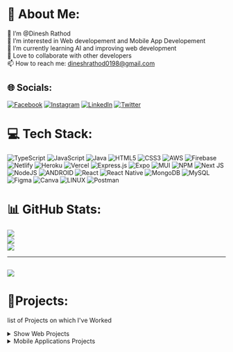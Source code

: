 # 💫 About Me:
👋 I’m @Dinesh Rathod<br>👀 I’m interested in Web developement and Mobile App Developement
<br>🌱 I’m currently learning AI and improving web development
<br>🤝 Love to collaborate with other developers
<br>📫 How to reach me: dineshrathod0198@gmail.com


## 🌐 Socials:
[![Facebook](https://img.shields.io/badge/Facebook-%231877F2.svg?logo=Facebook&logoColor=white)](https://facebook.com/dineshrathod03) [![Instagram](https://img.shields.io/badge/Instagram-%23E4405F.svg?logo=Instagram&logoColor=white)](https://instagram.com/dineshrathod03) [![LinkedIn](https://img.shields.io/badge/LinkedIn-%230077B5.svg?logo=linkedin&logoColor=white)](https://linkedin.com/in/dineshrathod03) [![Twitter](https://img.shields.io/badge/Twitter-%231DA1F2.svg?logo=Twitter&logoColor=white)](https://twitter.com/codewithdinesh) 

# 💻 Tech Stack:
![TypeScript](https://img.shields.io/badge/typescript-%23007ACC.svg?style=for-the-badge&logo=typescript&logoColor=white) ![JavaScript](https://img.shields.io/badge/javascript-%23323330.svg?style=for-the-badge&logo=javascript&logoColor=%23F7DF1E) ![Java](https://img.shields.io/badge/java-%23ED8B00.svg?style=for-the-badge&logo=java&logoColor=white) ![HTML5](https://img.shields.io/badge/html5-%23E34F26.svg?style=for-the-badge&logo=html5&logoColor=white) ![CSS3](https://img.shields.io/badge/css3-%231572B6.svg?style=for-the-badge&logo=css3&logoColor=white) ![AWS](https://img.shields.io/badge/AWS-%23FF9900.svg?style=for-the-badge&logo=amazon-aws&logoColor=white) ![Firebase](https://img.shields.io/badge/firebase-%23039BE5.svg?style=for-the-badge&logo=firebase) ![Netlify](https://img.shields.io/badge/netlify-%23000000.svg?style=for-the-badge&logo=netlify&logoColor=#00C7B7) ![Heroku](https://img.shields.io/badge/heroku-%23430098.svg?style=for-the-badge&logo=heroku&logoColor=white) ![Vercel](https://img.shields.io/badge/vercel-%23000000.svg?style=for-the-badge&logo=vercel&logoColor=white) ![Express.js](https://img.shields.io/badge/express.js-%23404d59.svg?style=for-the-badge&logo=express&logoColor=%2361DAFB) ![Expo](https://img.shields.io/badge/expo-1C1E24?style=for-the-badge&logo=expo&logoColor=#D04A37) ![MUI](https://img.shields.io/badge/MUI-%230081CB.svg?style=for-the-badge&logo=material-ui&logoColor=white) ![NPM](https://img.shields.io/badge/NPM-%23000000.svg?style=for-the-badge&logo=npm&logoColor=white) ![Next JS](https://img.shields.io/badge/Next-black?style=for-the-badge&logo=next.js&logoColor=white) ![NodeJS](https://img.shields.io/badge/node.js-6DA55F?style=for-the-badge&logo=node.js&logoColor=white) ![ANDROID](https://img.shields.io/badge/android-%2320232a.svg?style=for-the-badge&logo=android&logoColor=%a4c639) ![React](https://img.shields.io/badge/react-%2320232a.svg?style=for-the-badge&logo=react&logoColor=%2361DAFB) ![React Native](https://img.shields.io/badge/react_native-%2320232a.svg?style=for-the-badge&logo=react&logoColor=%2361DAFB) ![MongoDB](https://img.shields.io/badge/MongoDB-%234ea94b.svg?style=for-the-badge&logo=mongodb&logoColor=white) ![MySQL](https://img.shields.io/badge/mysql-%2300f.svg?style=for-the-badge&logo=mysql&logoColor=white) 	![Figma](https://img.shields.io/badge/figma-%23F24E1E.svg?style=for-the-badge&logo=figma&logoColor=white) ![Canva](https://img.shields.io/badge/Canva-%2300C4CC.svg?style=for-the-badge&logo=Canva&logoColor=white) ![LINUX](https://img.shields.io/badge/Linux-FCC624?style=for-the-badge&logo=linux&logoColor=black) ![Postman](https://img.shields.io/badge/Postman-FF6C37?style=for-the-badge&logo=postman&logoColor=white)

# 📊 GitHub Stats:
![](https://github-readme-stats.vercel.app/api?username=codewithdinesh&theme=radical&hide_border=false&include_all_commits=true&count_private=true)<br/>
![](https://github-readme-streak-stats.herokuapp.com/?user=codewithdinesh&theme=radical&hide_border=false)<br/>
![](https://github-readme-stats.vercel.app/api/top-langs/?username=codewithdinesh&theme=radical&hide_border=false&include_all_commits=true&count_private=true&layout=compact)

---
[![](https://visitcount.itsvg.in/api?id=codewithdinesh&icon=0&color=0)](https://visitcount.itsvg.in)
---
# 🚀Projects:
list of Projects on which I've Worked
<details>
<summary> Show Web Projects </summary>

| #   | Project Name                                      | Technologies Used                                 | Description                                                   | Links                                                           | GitHub Repo                                       |
| --- | -------------------------------------------------- | -------------------------------------------------- | ------------------------------------------------------------- | --------------------------------------------------------------- | ------------------------------------------------- |
| 1   | Legal Awareness Platform                          | Next.js                                          | Web based Legal Awareness Platform for legal awareness with a chatbot  | [Link](https://sih-2023-gilt.vercel.app/)                       | [Git Repo](https://github.com/codewithdinesh/SIH_2023)        |
| 2   | Rapid Vidya                                       | Next.js, tailwind, AI                            | AI-powered study tool with OpenAI API which has features Notes, Questions and Answers, etc.             | [Link](https://rapidvidya.vercel.app)                           | -                                                 |
| 3   | Elogbook - Production Daily Logging               | Next.js, Chart.js, Firebase                      | Daily production logging with visualization                  | [Link](https://elogbook-kappa.vercel.app/)                     | -                                                 |
| 4   | Space Ventures                                    | Next.js, Tailwind, ThreeJs                       | A Imaginery Platform for space tourism with 3D graphics, travel destinations, iteneries                   | [Link](https://dyson-sphere.vercel.app/)                       | -                                                 |
| 5   | Chatting App - WhatsApp Clone                     | Next.js, Firebase                                | WhatsApp clone with real-time messaging                       | [Link](https://my-whats-app.vercel.app/)                       | [GitHub Repo](https://github.com/codewithdinesh/whatsapp-2) |
| 6   | Tailoring Service Website                         | MERN Stack                                       | Interactive platform for accessing tailoring services        | [Link](https://github.com/codewithdinesh/tailoring-website)   | -                                                 |
| 7   | Brief Web - AI Website Summarizer                 | Next.js, GPT, Tailwind                           | AI-powered website summarizer                                | [Link](https://brief-web.vercel.app/)                          | [GitHub Repo](https://github.com/codewithdinesh/brief-web) |
| 8   | DKFilms - Video OTT Platform UI                   | Next.js, Material Design                         | Video OTT platform UI (Frontend only)                        | [Link](https://dkflims.vercel.app/)                            | [GitHub Repo](https://github.com/codewithdinesh/dkflims) |
| 9   | InboxHarbor                                       | Next.js, Tailwind                                | Email extractor from website pages                            | [Link](https://inbox-harbor.vercel.app/)                      | [GitHub Repo](https://github.com/codewithdinesh/InboxHarbor) |
| 10  | Agro-Culture                                      | PHP                                              | Digital portal for farmers and buyers to sell Agricultural Products | [Link](https://github.com/codewithdinesh/agro-culture)       | -                                                 |
| 11  | Exam Result Management System                     | Node.js, MongoDB, EJS                            | Web-based system for managing exam results                    | [Link](https://github.com/codewithdinesh/result-mangement-system) | -                                               |
| 12  | News Adda - News Website                           | React.js                                        | News website with a user-friendly and responsive interface  | [Link](https://github.com/codewithdinesh/news-adda)            | -                                                 |
| 13  | AI Image Generator                                 | Next.js                                         | Generate Images through AI                                    | [Link](https://ai-img-gen-dinesh.vercel.app/)                 | [GitHub Repo](https://github.com/codewithdinesh/ai-image-generator) |
| 14  | DisneyPlus UI Clone                                | React.js, CSS                                   | UI clone of DisneyPlus Platform                               | -                                                               | -                                                 |
| 15  | Random Joke Chrome Extension                       | HTML, CSS, JS                                   | Chrome extension delivering random jokes                      | [Link](https://github.com/codewithdinesh/random-joke)         | [GitHub Repo](https://github.com/codewithdinesh/random-joke) |
| 16  | To-do App                                          | Node.js, templates                              | Simple to-do list app                                         | -                                                             | [Git Repo](https://github.com/codewithdinesh/mytodosapp)                                                  |
| 17  | Simple Weather Forecast App                        | HTML, CSS, JS, API                              | Weather forecast app using HTML, CSS, and JavaScript          | -                                                             | [GitHub Repo](https://github.com/codewithdinesh/weather-app)                                  |
| 18  | Weather Forecast Chrome Extension                  | HTML, CSS, JS, API, Chrome Extention            | Chrome extension displaying weather forecasts                 | [Link](https://github.com/codewithdinesh/weather-extension)   | [GitHub Repo](https://github.com/codewithdinesh/weather-extension) |
| 19  | Personal Blog                                      | NextJS, sanity.io                               | Simple blog website                                           | [Link](http://portfolio-blog-sanity-nine.vercel.app/)         | [GitHub Repo](https://github.com/codewithdinesh/portfolio-blog-sanity) |
| 20  | Image Finder                                       | ReactJS                                          | Created with React, utilizing the Pixabay.com API             | [Link](https://image-finder-react-app.netlify.app/)           | -                                                 |
| 21  | H-fitness                                          | HTML, TailwindCSS                                | Simple Landing Page for Fitness Gym                            | [Link](http://h-fitness.dineshrathod.rf.gd/)                                                               | -                                                 |
| 22  | Explore Kedarnath                                  | WordPress                                        | Simple website for Kedarnath tourism                          | -                                                               | -                                                 |
</details>

<details>
<summary> Mobile Applications Projects </summary>

| #   | Project Name                                      | Technologies Used                                 | Description                                                   | GitHub Repo                                       |
| --- | -------------------------------------------------- | -------------------------------------------------- | ------------------------------------------------------------- | ------------------------------------------------- |
| 23  | Healthcare Application                            | Flutter                                          | Developed using the Flutter framework aimed at health-related solutions | -                                                 |
| 24  | Video Social Media Application                    | Android, AWS, Node.js                             | Android app for video sharing and social media utilizing AWS and Node.js | -                                                 |
| 25  | Todo Android Application                           | Android Java                                     | Todo application developed using Android Java                 | -                                                 |
| 26  | QR Attendance System                               | Android, Firebase                                | Android app for managing attendance using QR code scanning integrated with Firebase | -                                               |
| 27  | Video Player like MXPlayer                         | Android Java                                     | Android video player application similar to MXPlayer         | -                                                 |
| 28  | Wallpaper App                                      | Android, PixelsAPI                               | Android wallpaper app using the PixelsAPI to fetch high-quality wallpapers | -                                               |
| 29  | Random Meme Generator                               | Flutter                                          | Simple app that fetches memes from the internet and displays them | -                                                 |
| 30  | OTT Platform                                        | Flutter                                          | Video streaming OTT platform                                  | -                                                 |

</details>
